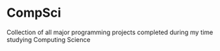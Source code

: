 CompSci
=======
Collection of all major programming projects completed during my time studying Computing Science
